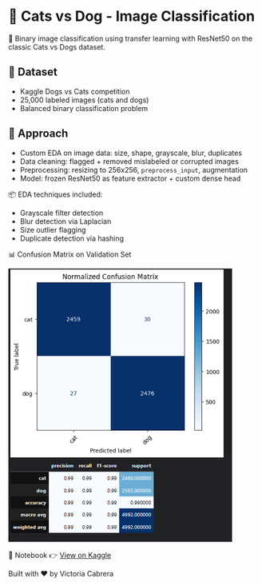 # 🐾 Cats vs Dog - Image Classification

🧠 Binary image classification using transfer learning with ResNet50 on the classic Cats vs Dogs dataset.

## 📁 Dataset
- Kaggle Dogs vs Cats competition
- 25,000 labeled images (cats and dogs)
- Balanced binary classification problem

## 🧪 Approach
- Custom EDA on image data: size, shape, grayscale, blur, duplicates
- Data cleaning: flagged + removed mislabeled or corrupted images
- Preprocessing: resizing to 256x256, `preprocess_input`, augmentation
- Model: frozen ResNet50 as feature extractor + custom dense head

📦 EDA techniques included:
- Grayscale filter detection  
- Blur detection via Laplacian  
- Size outlier flagging  
- Duplicate detection via hashing

📊 Confusion Matrix on Validation Set

![Confusion_Matrix](images/Matrix.png)

📂 Notebook
👉 [View on Kaggle]([https://www.kaggle.com/code/victoriacabrerag/catdog-99-acc-resnet50])

Built with ❤️ by Victoria Cabrera
